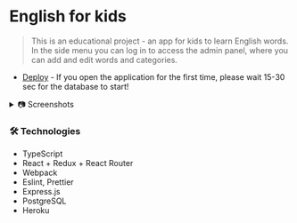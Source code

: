 # English for kids

> This is an educational project - an app for kids to learn English words. In the side menu you can log in to access the admin panel, where you can add and edit words and categories.

- [Deploy](https://foggylight-english-for-kids-base.netlify.app/) - If you open the application for the first time, please wait 15-30 sec for the database to start!

<details>
  <summary> 📷 Screenshots</summary>

  <img width="1440" alt="Снимок экрана 2021-07-07 в 18 49 47" src="https://user-images.githubusercontent.com/54042631/124790812-2a02b700-df54-11eb-987c-7dc25051e017.png">
  
  <img width="1440" alt="Снимок экрана 2021-07-16 в 2 12 18" src="https://user-images.githubusercontent.com/54042631/125869133-7efb7c06-d7ff-4cab-a345-e10c1b795d78.png">

</details>

### 🛠 Technologies

- TypeScript
- React + Redux + React Router
- Webpack
- Eslint, Prettier
- Express.js
- PostgreSQL
- Heroku
